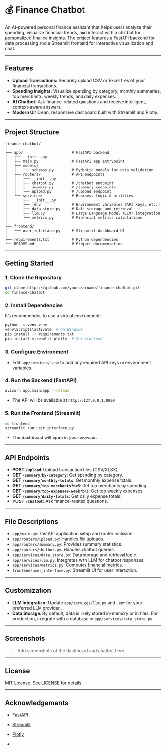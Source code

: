 # 💰 Finance Chatbot

An AI-powered personal finance assistant that helps users analyze their spending, visualize financial trends, and interact with a chatbot for personalized finance insights. The project features a FastAPI backend for data processing and a Streamlit frontend for interactive visualization and chat.

---

## Features

- **Upload Transactions:** Securely upload CSV or Excel files of your financial transactions.
- **Spending Insights:** Visualize spending by category, monthly summaries, top merchants, weekly trends, and daily expenses.
- **AI Chatbot:** Ask finance-related questions and receive intelligent, context-aware answers.
- **Modern UI:** Clean, responsive dashboard built with Streamlit and Plotly.

---

## Project Structure

```
finance-chatbot/
│
├── app/                      # FastAPI backend
│   ├── __init__.py
│   ├── main.py               # FastAPI app entrypoint
│   ├── models/
│   │   └── schemas.py        # Pydantic models for data validation
│   ├── routers/              # API endpoints
│   │   ├── __init__.py
│   │   ├── chatbot.py        # /chatbot endpoint
│   │   ├── summary.py        # /summary endpoints
│   │   └── upload.py         # /upload endpoint
│   └── services/             # Business logic & utilities
│       ├── __init__.py
│       ├── .env              # Environment variables (API keys, etc.)
│       ├── data_store.py     # Data storage and retrieval
│       ├── llm.py            # Large Language Model (LLM) integration
│       └── metrics.py        # Financial metrics calculations
│
├── frontend/
│   └── user_interface.py     # Streamlit dashboard UI
│
├── requirements.txt          # Python dependencies
└── README.md                 # Project documentation
```

---

## Getting Started

### 1. Clone the Repository

```sh
git clone https://github.com/yourusername/finance-chatbot.git
cd finance-chatbot
```

### 2. Install Dependencies

It’s recommended to use a virtual environment:

```sh
python -m venv venv
venv\Scripts\activate  # On Windows
pip install -r requirements.txt
pip install streamlit plotly  # For frontend
```

### 3. Configure Environment

- Edit `app/services/.env` to add any required API keys or environment variables.

### 4. Run the Backend (FastAPI)

```sh
uvicorn app.main:app --reload
```

- The API will be available at `http://127.0.0.1:8000`

### 5. Run the Frontend (Streamlit)

```sh
cd frontend
streamlit run user_interface.py
```

- The dashboard will open in your browser.

---

## API Endpoints

- **POST `/upload`**: Upload transaction files (CSV/XLSX).
- **GET `/summary/by-category`**: Get spending by category.
- **GET `/summary/monthly-totals`**: Get monthly expense totals.
- **GET `/summary/top-merchants?n=5`**: Get top merchants by spending.
- **GET `/summary/top-expenses-week?k=3`**: Get top weekly expenses.
- **GET `/summary/daily-totals`**: Get daily expense totals.
- **POST `/chatbot`**: Ask finance-related questions.

---

## File Descriptions

- `app/main.py`: FastAPI application setup and router inclusion.
- `app/routers/upload.py`: Handles file uploads.
- `app/routers/summary.py`: Provides summary statistics.
- `app/routers/chatbot.py`: Handles chatbot queries.
- `app/services/data_store.py`: Data storage and retrieval logic.
- `app/services/llm.py`: Integrates with LLM for chatbot responses.
- `app/services/metrics.py`: Computes financial metrics.
- `frontend/user_interface.py`: Streamlit UI for user interaction.

---

## Customization

- **LLM Integration:** Update `app/services/llm.py` and `.env` for your preferred LLM provider .
- **Data Storage:** By default, data is likely stored in-memory or in files. For production, integrate with a database in `app/services/data_store.py`.

---

## Screenshots

> Add screenshots of the dashboard and chatbot here.

---

## License

MIT License. See [LICENSE](LICENSE) for details.

---

## Acknowledgements

- [FastAPI](https://fastapi.tiangolo.com/)
- [Streamlit](https://streamlit.io/)
- [Plotly](https://plotly.com/python/)

-

